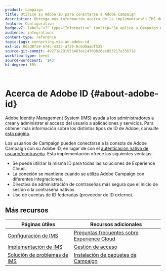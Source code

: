 ```yaml
---
product: campaign
title: Utilice su Adobe ID para conectarse a Adobe Campaign
description: Obtenga más información acerca de la implementación IMS de Adobe en Adobe Campaign
feature: Configuration
badge-v7: label="v7" type="Informative" tooltip="Se aplica a Campaign Classic v7"
audience: integrations
content-type: reference
topic-tags: connecting-via-an-adobe-id
exl-id: 8dad8fa9-674c-433c-af30-8c6d0aadf525
source-git-commit: 49271e291953483ee14709b26ec053217a336718
workflow-type: tm+mt
source-wordcount: '143'
ht-degree: 55%

---
```


# Acerca de Adobe ID {#about-adobe-id}

Adobe Identity Management System (IMS) ayuda a los administradores a crear y administrar el acceso del usuario a aplicaciones y servicios. Para obtener más información sobre los distintos tipos de ID de Adobe, consulte [esta página](https://helpx.adobe.com/es/enterprise/using/identity.html).

Los usuarios de Campaign pueden conectarse a la consola de Adobe Campaign con su Adobe ID, en lugar de con el [autenticación nativa de usuario/contraseña](../../platform/using/access-management-operators.md). Esta implementación ofrece las siguientes ventajas:

* Se puede utilizar la misma ID para todas las soluciones de Experience Cloud.
* La conexión se mantiene cuando se utiliza Adobe Campaign con diferentes integraciones.
* Directiva de administración de contraseñas más segura que el inicio de sesión o la contraseña nativos.
* Uso de cuentas de ID federadas (proveedor de ID externo).

<!--
>[!IMPORTANT]
>
>If you are connecting to Campaign through Adobe Identity Service (IMS), you need to upgrade to the latest build to be able to connect to Campaign after **June 30, 2021**. This upgrade is mandatory for both Campaign server and client console. 
>
>Depending on your current version, you must upgrade to one of the following releases: 
>
> * [Campaign [!DNL Gold Standard] 11](../../rn/using/gold-standard.md)
> * [Campaign 21.1.4](../../rn/using/latest-release.md)
>
>[Learn more about IMS updates](../../technotes/using/ims-updates.md)
-->

## Más recursos

| Páginas útiles | Recursos adicionales |
|---|---|
| [Configuración de IMS](../../integrations/using/configuring-ims.md) | [Preguntas frecuentes sobre Experience Cloud](https://experienceleague.adobe.com/docs/core-services/interface/manage-users-and-products/faq.html?lang=es) |
| [Implementación de IMS](../../integrations/using/implementing-ims.md) | [Gestión de acceso](../../platform/using/access-management.md) |
| [Solución de problemas de IMS](../../integrations/using/ims-troubleshooting.md) | [Instalación de paquetes de Campaign](../../installation/using/installing-campaign-standard-packages.md) |
